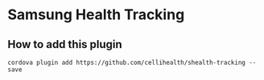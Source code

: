 # Samsung Health Tracking

## How to add this plugin

```
cordova plugin add https://github.com/cellihealth/shealth-tracking --save
```